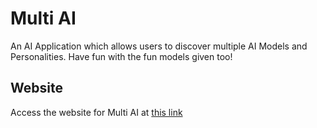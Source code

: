 # Multi AI

An AI Application which allows users to discover multiple AI Models and Personalities. Have fun with the fun models given too!
## Website
Access the website for Multi AI at [this link](https://aadishsamir123.github.io/Multi-AI)
